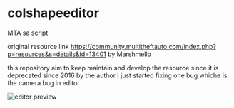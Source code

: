 # colshapeeditor
 MTA sa script
 
 original resource link https://community.multitheftauto.com/index.php?p=resources&s=details&id=13401
by 	Marshmello

this repository aim to keep maintain and develop the resource since it is deprecated since 2016 by the author 
I just started fixing one bug whiche is the camera bug in editor 

![editor preview](https://imgur.com/dl9KAo1.png)
